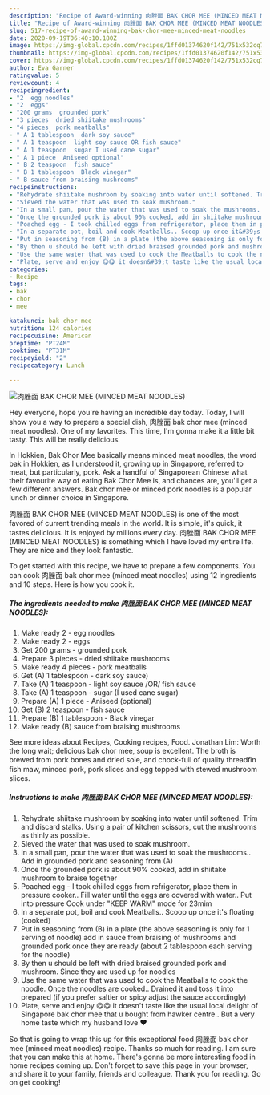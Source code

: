 ```yaml
---
description: "Recipe of Award-winning 肉脞面 BAK CHOR MEE (MINCED MEAT NOODLES)"
title: "Recipe of Award-winning 肉脞面 BAK CHOR MEE (MINCED MEAT NOODLES)"
slug: 517-recipe-of-award-winning-bak-chor-mee-minced-meat-noodles
date: 2020-09-19T06:40:10.180Z
image: https://img-global.cpcdn.com/recipes/1ffd01374620f142/751x532cq70/肉脞面-bak-chor-mee-minced-meat-noodles-recipe-main-photo.jpg
thumbnail: https://img-global.cpcdn.com/recipes/1ffd01374620f142/751x532cq70/肉脞面-bak-chor-mee-minced-meat-noodles-recipe-main-photo.jpg
cover: https://img-global.cpcdn.com/recipes/1ffd01374620f142/751x532cq70/肉脞面-bak-chor-mee-minced-meat-noodles-recipe-main-photo.jpg
author: Eva Garner
ratingvalue: 5
reviewcount: 4
recipeingredient:
- "2  egg noodles"
- "2  eggs"
- "200 grams  grounded pork"
- "3 pieces  dried shiitake mushrooms"
- "4 pieces  pork meatballs"
- " A 1 tablespoon  dark soy sauce"
- " A 1 teaspoon  light soy sauce OR fish sauce"
- " A 1 teaspoon  sugar I used cane sugar"
- " A 1 piece  Aniseed optional"
- " B 2 teaspoon  fish sauce"
- " B 1 tablespoon  Black vinegar"
- " B sauce from braising mushrooms"
recipeinstructions:
- "Rehydrate shiitake mushroom by soaking into water until softened. Trim and discard stalks. Using a pair of kitchen scissors, cut the mushrooms as thinly as possible."
- "Sieved the water that was used to soak mushroom."
- "In a small pan, pour the water that was used to soak the mushrooms.. Add in grounded pork and seasoning from (A)"
- "Once the grounded pork is about 90% cooked, add in shiitake mushroom to braise together"
- "Poached egg - I took chilled eggs from refrigerator, place them in pressure cooker.. Fill water until the eggs are covered with water.. Put into pressure Cook under &#34;KEEP WARM&#34; mode for 23mim"
- "In a separate pot, boil and cook Meatballs.. Scoop up once it&#39;s floating (cooked)"
- "Put in seasoning from (B) in a plate (the above seasoning is only for 1 serving of noodle) add in sauce from braising of mushrooms and grounded pork once they are ready (about 2 tablespoon each serving for the noodle)"
- "By then u should be left with dried braised grounded pork and mushroom. Since they are used up for noodles"
- "Use the same water that was used to cook the Meatballs to cook the noodle. Once the noodles are cooked.. Drained it and toss it into prepared (if you prefer saltier or spicy adjust the sauce accordingly)"
- "Plate, serve and enjoy 😋😋 it doesn&#39;t taste like the usual local delight of Singapore bak chor mee that u bought from hawker centre.. But a very home taste which my husband love ❤️"
categories:
- Recipe
tags:
- bak
- chor
- mee

katakunci: bak chor mee 
nutrition: 124 calories
recipecuisine: American
preptime: "PT24M"
cooktime: "PT31M"
recipeyield: "2"
recipecategory: Lunch

---
```



![肉脞面 BAK CHOR MEE (MINCED MEAT NOODLES)](https://img-global.cpcdn.com/recipes/1ffd01374620f142/751x532cq70/肉脞面-bak-chor-mee-minced-meat-noodles-recipe-main-photo.jpg)

Hey everyone, hope you're having an incredible day today. Today, I will show you a way to prepare a special dish, 肉脞面 bak chor mee (minced meat noodles). One of my favorites. This time, I'm gonna make it a little bit tasty. This will be really delicious.

In Hokkien, Bak Chor Mee basically means minced meat noodles, the word bak in Hokkien, as I understood it, growing up in Singapore, referred to meat, but particularly, pork. Ask a handful of Singaporean Chinese what their favourite way of eating Bak Chor Mee is, and chances are, you&#39;ll get a few different answers. Bak chor mee or minced pork noodles is a popular lunch or dinner choice in Singapore.

肉脞面 BAK CHOR MEE (MINCED MEAT NOODLES) is one of the most favored of current trending meals in the world. It is simple, it's quick, it tastes delicious. It is enjoyed by millions every day. 肉脞面 BAK CHOR MEE (MINCED MEAT NOODLES) is something which I have loved my entire life. They are nice and they look fantastic.


To get started with this recipe, we have to prepare a few components. You can cook 肉脞面 bak chor mee (minced meat noodles) using 12 ingredients and 10 steps. Here is how you cook it.

<!--inarticleads1-->

##### The ingredients needed to make 肉脞面 BAK CHOR MEE (MINCED MEAT NOODLES):

1. Make ready 2 - egg noodles
1. Make ready 2 - eggs
1. Get 200 grams - grounded pork
1. Prepare 3 pieces - dried shiitake mushrooms
1. Make ready 4 pieces - pork meatballs
1. Get  (A) 1 tablespoon - dark soy sauce)
1. Take  (A) 1 teaspoon - light soy sauce /OR/ fish sauce
1. Take  (A) 1 teaspoon - sugar (I used cane sugar)
1. Prepare  (A) 1 piece - Aniseed (optional)
1. Get  (B) 2 teaspoon - fish sauce
1. Prepare  (B) 1 tablespoon - Black vinegar
1. Make ready  (B) sauce from braising mushrooms


See more ideas about Recipes, Cooking recipes, Food. Jonathan Lim: Worth the long wait; delicious bak chor mee, soup is excellent. The broth is brewed from pork bones and dried sole, and chock-full of quality threadﬁn ﬁsh maw, minced pork, pork slices and egg topped with stewed mushroom slices. 

<!--inarticleads2-->

##### Instructions to make 肉脞面 BAK CHOR MEE (MINCED MEAT NOODLES):

1. Rehydrate shiitake mushroom by soaking into water until softened. Trim and discard stalks. Using a pair of kitchen scissors, cut the mushrooms as thinly as possible.
1. Sieved the water that was used to soak mushroom.
1. In a small pan, pour the water that was used to soak the mushrooms.. Add in grounded pork and seasoning from (A)
1. Once the grounded pork is about 90% cooked, add in shiitake mushroom to braise together
1. Poached egg - I took chilled eggs from refrigerator, place them in pressure cooker.. Fill water until the eggs are covered with water.. Put into pressure Cook under &#34;KEEP WARM&#34; mode for 23mim
1. In a separate pot, boil and cook Meatballs.. Scoop up once it&#39;s floating (cooked)
1. Put in seasoning from (B) in a plate (the above seasoning is only for 1 serving of noodle) add in sauce from braising of mushrooms and grounded pork once they are ready (about 2 tablespoon each serving for the noodle)
1. By then u should be left with dried braised grounded pork and mushroom. Since they are used up for noodles
1. Use the same water that was used to cook the Meatballs to cook the noodle. Once the noodles are cooked.. Drained it and toss it into prepared (if you prefer saltier or spicy adjust the sauce accordingly)
1. Plate, serve and enjoy 😋😋 it doesn&#39;t taste like the usual local delight of Singapore bak chor mee that u bought from hawker centre.. But a very home taste which my husband love ❤️




So that is going to wrap this up for this exceptional food 肉脞面 bak chor mee (minced meat noodles) recipe. Thanks so much for reading. I am sure that you can make this at home. There's gonna be more interesting food in home recipes coming up. Don't forget to save this page in your browser, and share it to your family, friends and colleague. Thank you for reading. Go on get cooking!
